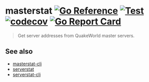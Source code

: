 # masterstat [![Go Reference](https://pkg.go.dev/badge/github.com/vikpe/masterstat.svg)](https://pkg.go.dev/github.com/vikpe/masterstat)  [![Test](https://github.com/vikpe/masterstat/actions/workflows/test.yml/badge.svg?branch=main)](https://github.com/vikpe/masterstat/actions/workflows/test.yml) [![codecov](https://codecov.io/gh/vikpe/masterstat/branch/main/graph/badge.svg)](https://codecov.io/gh/vikpe/masterstat) [![Go Report Card](https://goreportcard.com/badge/github.com/vikpe/masterstat)](https://goreportcard.com/report/github.com/vikpe/masterstat)

> Get server addresses from QuakeWorld master servers.

## See also
* [masterstat-cli](https://github.com/vikpe/masterstat-cli)
* [serverstat](https://github.com/vikpe/serverstat)
* [serverstat-cli](https://github.com/vikpe/serverstat-cli)
